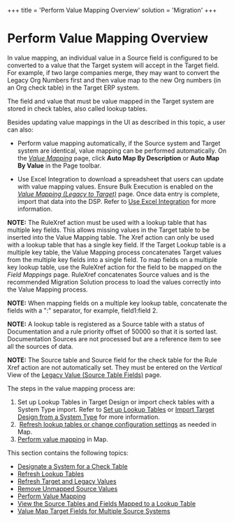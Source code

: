 +++
title = 'Perform Value Mapping Overview'
solution = 'Migration'
+++

# Perform Value Mapping Overview

In value mapping, an individual value in a Source field is configured to
be converted to a value that the Target system will accept in the Target
field. For example, if two large companies merge, they may want to
convert the Legacy Org Numbers first and then value map to the new Org
numbers (in an Org check table) in the Target ERP system.

The field and value that must be value mapped in the Target system are
stored in check tables, also called lookup tables.

Besides updating value mappings in the UI as described in this topic, a
user can also:

  - Perform value mapping automatically, if the Source system and Target
    system are identical, value mapping can be performed automatically.
    On the *[Value Mapping](../Page_Desc/Value_Mapping.htm)* page, click
    **Auto Map By Description** or **Auto Map By Value** in the Page
    toolbar.

  - Use Excel Integration to download a spreadsheet that users can
    update with value mapping values. Ensure Bulk Execution is enabled
    on the *[Value Mapping (Legacy to
    Target)](../Page_Desc/Value_Mapping_Legacy_to_Target_H.htm)* page.
    Once data entry is complete, import that data into the DSP. Refer to
    [Use Excel
    Integration](../../../Platform/Excel_Int/Use_Excel_Integration.htm)
    for more information.

**NOTE:** The RuleXref action must be used with a lookup table that has
multiple key fields. This allows missing values in the Target table to
be inserted into the Value Mapping table. The Xref action can only be
used with a lookup table that has a single key field. If the Target
Lookup table is a multiple key table, the Value Mapping process
concatenates Target values from the multiple key fields into a single
field. To map fields on a multiple key lookup table, use the RuleXref
action for the field to be mapped on the
<span style="font-style: italic;">Field Mappings</span> page. RuleXref
concatenates Source values and is the recommended Migration Solution
process to load the values correctly into the Value Mapping process.

<span style="font-weight: bold;">NOTE:</span> When mapping fields on a
multiple key lookup table, concatenate the fields with a ":" separator,
for example, field1:field 2.

<span style="font-weight: bold;">NOTE:</span> A lookup table is
registered as a Source table with a status of Documentation and a rule
priority offset of 50000 so that it is sorted last. Documentation
Sources are not processed but are a reference item to see all the
sources of data.

<span style="font-weight: bold;">NOTE:</span> The Source table and
Source field for the check table for the Rule Xref action are not
automatically set. They must be entered on the
<span style="font-style: italic;">Vertical</span> View of the [Legacy
Value (Source Table
Fields)](../Page_Desc/Legacy_Value_Source_Table_Fields_H.htm) page.

The steps in the value mapping process are:

1.  Set up Lookup Tables in Target Design or import check tables with a
    System Type import. Refer to [Set up Lookup
    Tables](../../Design/Use_Cases/Set_up_a_Simple_Lookup_Table.htm) or
    [Import Target Design from a System
    Type](../../Design/Use_Cases/Import_from_a_System_Type.htm) for more
    information.
2.   [Refresh lookup tables or change configuration
    settings](Refresh_Lookup_Tbls.htm) as needed in Map.
3.  [Perform value mapping](Perform_Value_Mapping.htm) in Map.

This section contains the following topics:

  - [Designate a System for a Check
    Table](Designate_a_System_for_Check_Table.htm)
  - [Refresh Lookup Tables](Refresh_Lookup_Tbls.htm)
  - [Refresh Target and Legacy
    Values](Refresh_Target_and_Legacy_Values.htm)
  - [Remove Unmapped Source Values](Remove_Unmapped_Source_Values.htm)
  - [Perform Value Mapping](Perform_Value_Mapping.htm)
  - [View the Source Tables and Fields Mapped to a Lookup
    Table](View_the_Source_Tables_and_Fields_Mapped_to_a_Lookup_Table.htm)
  - [Value Map Target Fields for Multiple Source
    Systems](Value_Map_Target_Fields_from_Mulitple_Source_Systems.htm)
